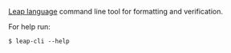 [Leap language](https://github.com/rsk700/leap-lang) command line tool for formatting and verification.

For help run:

```
$ leap-cli --help
```